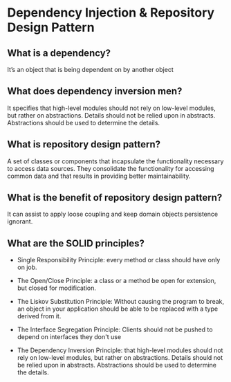 # Dependency Injection & Repository Design Pattern 

## What is a dependency?
It’s an object that is being dependent on by another object


## What does dependency inversion men?
It specifies that high-level modules should not rely on low-level modules, but rather on abstractions. Details should not be relied upon in abstracts. Abstractions should be used to determine the details.

## What is repository design pattern?
A set of classes or components that incapsulate the functionality necessary to access data sources. They consolidate the functionality for accessing common data and that results in providing better maintainability.

## What is the benefit of repository design pattern?
It can assist to apply loose coupling and keep domain objects persistence ignorant.

## What are the SOLID principles?
-	Single Responsibility Principle: every method or class should have only on job.

-	The Open/Close Principle: a class or a method be open for extension, but closed for modification.

-	The Liskov Substitution Principle: Without causing the program to break, an object in your application should be able to be replaced with a type derived from it.

-	The Interface Segregation Principle: Clients should not be pushed to depend on interfaces they don't use

-	The Dependency Inversion Principle: that high-level modules should not rely on low-level modules, but rather on abstractions. Details should not be relied upon in abstracts. Abstractions should be used to determine the details.








